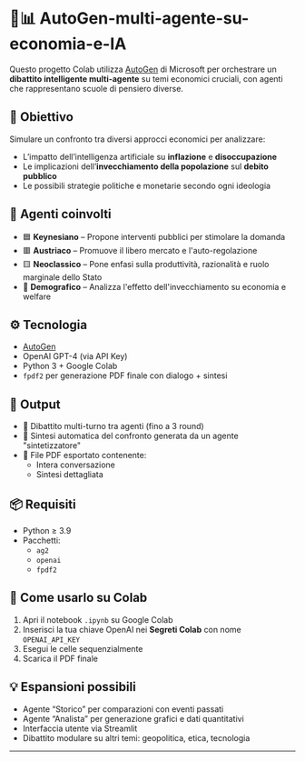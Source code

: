 # 🤖📊 AutoGen-multi-agente-su-economia-e-IA

Questo progetto Colab utilizza [AutoGen](https://github.com/microsoft/autogen) di Microsoft per orchestrare un **dibattito intelligente multi-agente** su temi economici cruciali, con agenti che rappresentano scuole di pensiero diverse.

## 🎯 Obiettivo

Simulare un confronto tra diversi approcci economici per analizzare:

- L’impatto dell’intelligenza artificiale su **inflazione** e **disoccupazione**
- Le implicazioni dell’**invecchiamento della popolazione** sul **debito pubblico**
- Le possibili strategie politiche e monetarie secondo ogni ideologia

## 👥 Agenti coinvolti

- 🟦 **Keynesiano** – Propone interventi pubblici per stimolare la domanda
- 🟥 **Austriaco** – Promuove il libero mercato e l'auto-regolazione
- 🟨 **Neoclassico** – Pone enfasi sulla produttività, razionalità e ruolo marginale dello Stato
- 🧓 **Demografico** – Analizza l'effetto dell'invecchiamento su economia e welfare

## ⚙️ Tecnologia

- [AutoGen](https://github.com/microsoft/autogen)
- OpenAI GPT-4 (via API Key)
- Python 3 + Google Colab
- `fpdf2` per generazione PDF finale con dialogo + sintesi

## 📄 Output

- 🔁 Dibattito multi-turno tra agenti (fino a 3 round)
- 🧠 Sintesi automatica del confronto generata da un agente "sintetizzatore"
- 📄 File PDF esportato contenente:
  - Intera conversazione
  - Sintesi dettagliata

## 📦 Requisiti

- Python ≥ 3.9
- Pacchetti:
  - `ag2`
  - `openai`
  - `fpdf2`

## 🚀 Come usarlo su Colab

1. Apri il notebook `.ipynb` su Google Colab
2. Inserisci la tua chiave OpenAI nei **Segreti Colab** con nome `OPENAI_API_KEY`
3. Esegui le celle sequenzialmente
4. Scarica il PDF finale

## 💡 Espansioni possibili

- Agente “Storico” per comparazioni con eventi passati
- Agente “Analista” per generazione grafici e dati quantitativi
- Interfaccia utente via Streamlit
- Dibattito modulare su altri temi: geopolitica, etica, tecnologia

---


